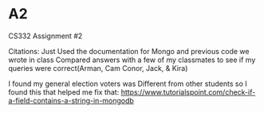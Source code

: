 # A2
CS332 Assignment #2

Citations:
Just Used the documentation for Mongo and previous code we wrote in class Compared answers with a few of my classmates to see if my queries were correct(Arman, Cam Conor, Jack, & Kira)

I found my general election voters was Different from other students so I found this that helped me fix that: https://www.tutorialspoint.com/check-if-a-field-contains-a-string-in-mongodb
